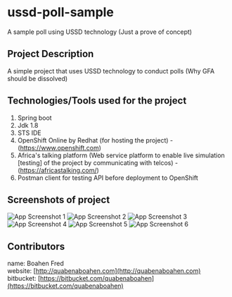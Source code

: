 # ussd-poll-sample
A sample poll using USSD technology (Just a prove of concept)

## Project Description
A simple project that uses USSD technology to conduct polls (Why GFA should be dissolved)

## Technologies/Tools used for the project
1. Spring boot 
2. Jdk 1.8
3. STS IDE
4. OpenShift Online by Redhat (for hosting the project) - (https://www.openshift.com)
5. Africa's talking platform (Web service platform to enable live simulation [testing] of the project by communicating with telcos) - (https://africastalking.com/)
6. Postman client for testing API before deployment to OpenShift

## Screenshots of project
![App Screenshot 1](https://github.com/QuabenaBoahen/ussd-poll-sample/blob/master/screenshots/ussd1.PNG) 
![App Screenshot 2](https://github.com/QuabenaBoahen/ussd-poll-sample/blob/master/screenshots/ussd2.PNG) 
![App Screenshot 3](https://github.com/QuabenaBoahen/ussd-poll-sample/blob/master/screenshots/ussd3.PNG) 
![App Screenshot 4](https://github.com/QuabenaBoahen/ussd-poll-sample/blob/master/screenshots/ussd4.PNG) 
![App Screenshot 5](https://github.com/QuabenaBoahen/ussd-poll-sample/blob/master/screenshots/ussd5.PNG) 
![App Screenshot 6](https://github.com/QuabenaBoahen/ussd-poll-sample/blob/master/screenshots/ussd6.PNG) 

## Contributors
name:       Boahen Fred <br/>
website:   [http://quabenaboahen.com](http://quabenaboahen.com)  <br/>
bitbucket: [https://bitbucket.com/quabenaboahen](https://bitbucket.com/quabenaboahen)
